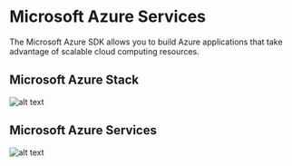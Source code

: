 ﻿# Microsoft Azure Services

The Microsoft Azure SDK allows you to build Azure applications that take advantage of scalable cloud computing resources.

## Microsoft Azure Stack

![alt text](https://github.com/psrsekhar/Microsoft-Azure/blob/master/azure-stack-services.png)

## Microsoft Azure Services

![alt text](https://github.com/psrsekhar/Microsoft-Azure/blob/master/Microsoft-Azure-Services.png)
